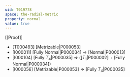 ```yaml
---
uid: T019778
space: the-radial-metric
property: normal
value: true
---
```

[[Proof]]

* [T000493] [Metrizable|P000053]
* [I000011] [Fully Normal|P000034] => [Normal|P000013]
* [I000104] [Fully $T_4$|P000035] => ([$T_1$|P000002] + [Fully Normal|P000034])
* [I000056] [Metrizable|P000053] => [Fully $T_4$|P000035]

